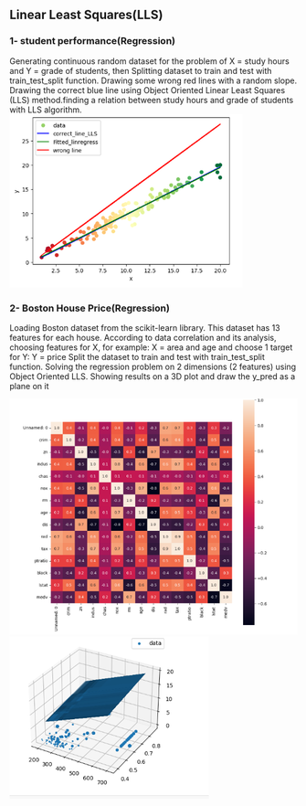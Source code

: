 ## Linear Least Squares(LLS)
### 1- student performance(Regression)
Generating continuous random dataset for the problem of X = study hours and Y = grade of students, then Splitting dataset to train and test with train_test_split function.
Drawing some wrong red lines with a random slope.
Drawing the correct blue line using Object Oriented Linear Least Squares (LLS) method.finding a relation between study hours and grade of students with LLS algorithm.
![](output/StudentPerformance.png)

### 2- Boston House Price(Regression)
Loading Boston dataset from the scikit-learn library. This dataset has 13 features for each house. According to data correlation and its analysis, choosing features for X, for example: X = area and age and choose 1 target for Y: Y = price Split the dataset to train and test with train_test_split function. Solving the regression problem on 2 dimensions (2 features) using Object Oriented LLS. Showing results on a 3D plot and draw the y_pred as a plane on it

![](output/BostonHousePrice.png)
![](output/BostonHousePrice2.png)